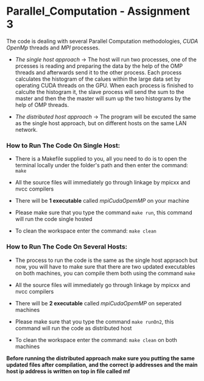 # Parallel_Computation - Assignment 3

The code is dealing with several Parallel Computation methodologies, *CUDA* *OpenMp* threads and *MPI* processes.

* *The single host approach* -> The host will run two processes, one of the prcesses is reading and preparing the data  by the help of the OMP threads and afterwards send it to the other process.
Each process calculates the histogram of the calues within the large data set by operating CUDA threads on the GPU.
When each process is finished to calculte the histogram it, the slave process will send the sum to the master and then the the master will sum up the two histograms by the help of OMP threads.

* *The distributed host approach* -> The program will be excuted the same as the single host approach, but on different hosts on the same LAN network.

### How to Run The Code On Single Host: ###
* There is a Makefile supplied to you, all you need to do is to open the terminal locally under the folder's path and then enter the command: `make`

* All the source files will immediately go through linkage by mpicxx and nvcc compilers

* There will be **1 executable** called *mpiCudaOpemMP* on your machine

* Please make sure that you type the command `make run`, this command will run the code single hosted

* To clean the workspace enter the command: `make clean`

### How to Run The Code On Several Hosts: ###
* The process to run the code is the same as the single host appraoch but now, you will have to make sure that there are two updated executables on both machines, you can compile them both using the command `make`

* All the source files will immediately go through linkage by mpicxx and nvcc compilers

* There will be  **2 executable** called *mpiCudaOpemMP* on seperated machines

* Please make sure that you type the command `make runOn2`, this command will run the code as distributed host

* To clean the workspace enter the command: `make clean` on both machines

**Before running the distributed approach make sure you putting the same updated files after compilation, and the correct ip addresses and the main host ip address is written on top in file called mf** 